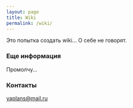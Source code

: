 ```yaml
---
layout: page
title: Wiki
permalink: /wiki/
---
```


Это попытка создать wiki...
О себе не говорят.

### Еще информация

Промолчу...

### Контакты

[yaplans@mail.ru](mailto:yaplans@mail.ru)
